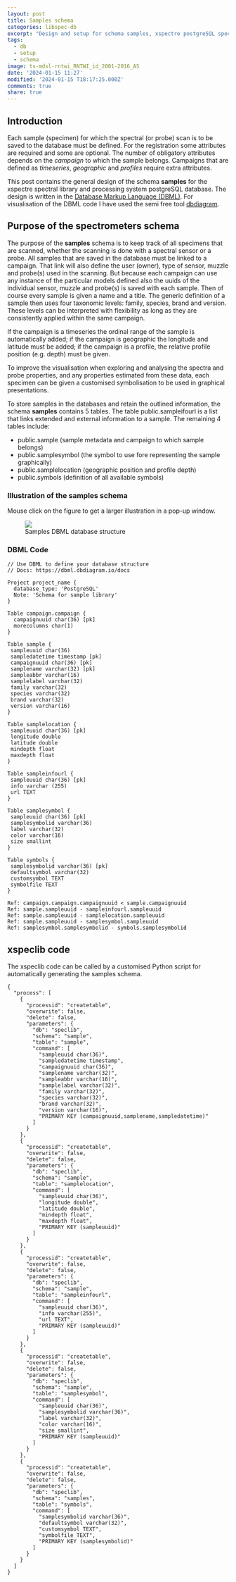 ```yaml
---
layout: post
title: Samples schema
categories: libspec-db
excerpt: "Design and setup for schema samples, xspectre postgreSQL spectral library"
tags:
  - db
  - setup
  - schema
image: ts-mdsl-rntwi_RNTWI_id_2001-2016_AS
date: '2024-01-15 11:27'
modified: '2024-01-15 T18:17:25.000Z'
comments: true
share: true
---
```


## Introduction

Each sample (specimen) for which the spectral (or probe) scan is to be saved to the database must be defined. For the registration some attributes are required and some are optional. The number of obligatory attributes depends on the _campaign_ to which the sample belongs. Campaigns that are defined as _timeseries_, _geographic_ and _profiles_ require extra attributes.

This post contains the general design of the schema **samples** for the xspectre spectral library and processing system postgreSQL database. The design is written in the [Database Markup Language (DBML)](https://dbml.dbdiagram.io/home/). For visualisation of the DBML code I have used the semi free tool [dbdiagram](https://dbdiagram.io/?utm_source=dbml).

## Purpose of the spectrometers schema

The purpose of the **samples** schema is to keep track of all specimens that are scanned, whether the scanning is done with a spectral sensor or a probe. All samples that are saved in the database must be linked to a campaign. That link will also define the user (owner), type of sensor, muzzle and probe(s) used in the scanning. But because each campaign can use any instance of the particular models defined also the uuids of the individual sensor, muzzle and probe(s) is saved with each sample. Then of course every sample is given a name and a title. The generic definition of a sample then uses four taxonomic levels: family, species, brand and version. These levels can be interpreted with flexibility as long as they are consistently applied within the same campaign.

If the campaign is a timeseries the ordinal range of the sample is automatically added; if the campaign is geographic the longitude and latitude must be added; if the campaign is a profile, the relative profile position (e.g. depth) must be given.

To improve the visualisation when exploring and analysing the spectra and probe properties, and any properties estimated from these data, each specimen can be given a customised symbolisation to be used in graphical presentations.

To store samples in the databases and retain the outlined information, the schema **samples** contains 5 tables. The table public.sampleifourl is a list that links  extended and external information to a sample. The remaining 4 tables include:

- public.sample (sample metadata and campaign to which sample belongs)
- public.samplesymbol (the symbol to use fore representing the sample graphically)
- public.samplelocation (geographic position and profile depth)
- public.symbols (definition of all available symbols)

### Illustration of the samples schema

Mouse click on the figure to get a larger illustration in a pop-up window.

<figure>
<a href="../../images/DBML_schema-samples.png">
<img src="../../images/DBML_schema-samples.png"></a>
<figcaption>Samples DBML database structure</figcaption>
</figure>

### DBML Code

```
// Use DBML to define your database structure
// Docs: https://dbml.dbdiagram.io/docs

Project project_name {
  database_type: 'PostgreSQL'
  Note: 'Schema for sample library'
}

Table campaign.campaign {
  campaignuuid char(36) [pk]
  morecolumns char(1)
}

Table sample {
 sampleuuid char(36)
 sampledatetime timestamp [pk]
 campaignuuid char(36) [pk]
 samplename varchar(32) [pk]
 sampleabbr varchar(16)
 samplelabel varchar(32)
 family varchar(32)
 species varchar(32)
 brand varchar(32)
 version varchar(16)
}

Table samplelocation {
 sampleuuid char(36) [pk]
 longitude double
 latitude double
 mindepth float
 maxdepth float
}

Table sampleinfourl {
 sampleuuid char(36) [pk]
 info varchar (255)
 url TEXT
}

Table samplesymbol {
 sampleuuid char(36) [pk]
 samplesymbolid varchar(36)
 label varchar(32)
 color varchar(16)
 size smallint
}

Table symbols {
 samplesymbolid varchar(36) [pk]
 defaultsymbol varchar(32)
 customsymbol TEXT
 symbolfile TEXT
}

Ref: campaign.campaign.campaignuuid < sample.campaignuuid
Ref: sample.sampleuuid - sampleinfourl.sampleuuid
Ref: sample.sampleuuid - samplelocation.sampleuuid
Ref: sample.sampleuuid - samplesymbol.sampleuuid
Ref: samplesymbol.samplesymbolid - symbols.samplesymbolid
```

## xspeclib code

The xspeclib code can be called by a customised Python script for automatically generating the samples schema.


```
{
  "process": [
    {
      "processid": "createtable",
      "overwrite": false,
      "delete": false,
      "parameters": {
        "db": "speclib",
        "schema": "sample",
        "table": "sample",
        "command": [
          "sampleuuid char(36)",
          "sampledatetime timestamp",
          "campaignuuid char(36)",
          "samplename varchar(32)",
          "sampleabbr varchar(16)",
          "samplelabel varchar(32)",
          "family varchar(32)",
          "species varchar(32)",
          "brand varchar(32)",
          "version varchar(16)",
          "PRIMARY KEY (campaignuuid,samplename,sampledatetime)"
        ]
      }
    },
    {
      "processid": "createtable",
      "overwrite": false,
      "delete": false,
      "parameters": {
        "db": "speclib",
        "schema": "sample",
        "table": "samplelocation",
        "command": [
          "sampleuuid char(36)",
          "longitude double",
          "latitude double",
          "mindepth float",
          "maxdepth float",
          "PRIMARY KEY (sampleuuid)"
        ]
      }
    },
    {
      "processid": "createtable",
      "overwrite": false,
      "delete": false,
      "parameters": {
        "db": "speclib",
        "schema": "sample",
        "table": "sampleinfourl",
        "command": [
          "sampleuuid char(36)",
          "info varchar(255)",
          "url TEXT",
          "PRIMARY KEY (sampleuuid)"
        ]
      }
    },
    {
      "processid": "createtable",
      "overwrite": false,
      "delete": false,
      "parameters": {
        "db": "speclib",
        "schema": "sample",
        "table": "samplesymbol",
        "command": [
          "sampleuuid char(36)",
          "samplesymbolid varchar(36)",
          "label varchar(32)",
          "color varchar(16)",
          "size smallint",
          "PRIMARY KEY (sampleuuid)"
        ]
      }
    },
    {
      "processid": "createtable",
      "overwrite": false,
      "delete": false,
      "parameters": {
        "db": "speclib",
        "schema": "samples",
        "table": "symbols",
        "command": [
          "samplesymbolid varchar(36)",
          "defaultsymbol varchar(32)",
          "customsymbol TEXT",
          "symbolfile TEXT",
          "PRIMARY KEY (samplesymbolid)"
        ]
      }
    }
  ]
}
```
